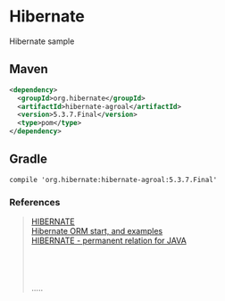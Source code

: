 Hibernate
=========

Hibernate sample

Maven
-----
```xml
<dependency>
  <groupId>org.hibernate</groupId>
  <artifactId>hibernate-agroal</artifactId>
  <version>5.3.7.Final</version>
  <type>pom</type>
</dependency>
```

Gradle
------
```
compile 'org.hibernate:hibernate-agroal:5.3.7.Final'
```


### References
> [HIBERNATE](http://hibernate.org/orm/ "HIBERNATE")  
> [Hibernate ORM start, and examples](http://onecellboy.tistory.com/349 "")  
> [HIBERNATE - permanent relation for JAVA](http://www.dil.univ-mrs.fr/~massat/docs/hibernate-3.1/reference/ko/html_single/ "HIBERNATE")  
> []( "")  
> []( "")  
> []( "")  
> []( "")  
.....



